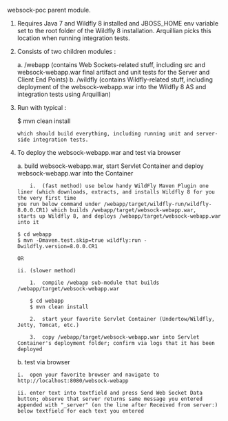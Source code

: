 websock-poc parent module. 

1.	Requires Java 7 and Wildfly 8 installed and JBOSS_HOME env variable set to the root folder of the Wildfly 8 installation. Arquillian picks
        this location when running integration tests.

2.	Consists of two children modules :

	a.	/webapp (contains Web Sockets-related stuff, including src and websock-webapp.war final artifact and unit tests for the Server and Client End Points)
	b.	/wildfly (contains Wildfly-related stuff, including deployment of the websock-webapp.war into the Wildfly 8 AS and integration tests using Arquillian)

3.	Run with typical :

	$ mvn clean install

        which should build everything, including running unit and server-side integration tests.

4.	To deploy the websock-webapp.war and test via browser 

	a.	build websock-webapp.war, start Servlet Container and deploy websock-webapp.war into the Container

       		i.	(fast method) use below handy WildFly Maven Plugin one liner (which downloads, extracts, and installs Wildfly 8 for you the very first time
		you run below command under /webapp/target/wildfly-run/wildfly-8.0.0.CR1) which builds /webapp/target/websock-webapp.war, 
		starts up Wildfly 8, and deploys /webapp/target/websock-webapp.war into it

		$ cd webapp
		$ mvn -Dmaven.test.skip=true wildfly:run -Dwildfly.version=8.0.0.CR1 

		OR
		
		ii.	(slower method)	

			1.	compile /webapp sub-module that builds /webapp/target/websock-webapp.war

			$ cd webapp
			$ mvn clean install

			2.	start your favorite Servlet Container (Undertow/Wildfly, Jetty, Tomcat, etc.)

			3.	copy /webapp/target/websock-webapp.war into Servlet Container's deployment folder; confirm via logs that it has been deployed

	b.	test via browser

		i.	open your favorite browser and navigate to http://localhost:8080/websock-webapp

		ii.	enter text into textfield and press Send Web Socket Data button; observe that server returns same message you entered
		appended with "_server"	(on the line after Received from server:) below textfield for each text you entered 
